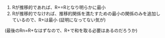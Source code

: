 1. Rが推移的であれば、R+=Rとなり明らかに最小
2. Rが推移的でなければ、推移的関係を満たすための最小の関係のみを追加しているので、R+は最小
(証明になってない気が)

(最後のRn=R+なはずなので、R+で和を取る必要はあるのだろうか)

